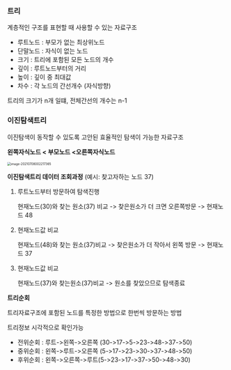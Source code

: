 <h3>트리</h3>

계층적인 구조를 표현할 때 사용할 수 있는 자료구조

- 루트노드 : 부모가 없는 최상위노드
- 단말노드 : 자식이 없는 노드
- 크기 : 트리에 포함된 모든 노드의 개수
- 깊이 : 루트노드부터의 거리
- 높이 : 깊이 중 최대값 
- 차수 : 각 노드의 간선개수 (자식방향)

트리의 크기가 n개 일떄, 전체간선의 개수는 n-1



<h3>이진탐색트리</h3>

이진탐색이 동작할 수 있도록 고안된 효율적인 탐색이 가능한 자료구조

**왼쪽자식노드 < 부모노드 <오른쪽자식노드** 

<img src="C:\Users\gg664\AppData\Roaming\Typora\typora-user-images\image-20210708002217365.png" alt="image-20210708002217365" style="zoom:50%;" />



**이진탐색트리 데이터 조회과정** (예시: 찾고자하는 노드 37)

1. 루트노드부터 방문하여 탐색진행 

   현재노드(30)와 찾는 원소(37) 비교 -> 찾은원소가 더 크면 오른쪽방문 -> 현재노드 48

2. 현재노드값 비교 

   현재노드(48)와 찾는 원소(37)비교 -> 찾은원소가 더 작아서 왼쪽 방문 -> 현재노드 37

3. 현재노드값 비교

   현재노드(37)와 찾는원소(37)비교 -> 원소를 찾았으므로 탐색종료



**트리순회**

트리자료구조에 포함된 노드를 특정한 방법으로 한번씩 방문하는 방법 

트리정보 시각적으로 확인가능

- 전위순회 : 루트->왼쪽->오른쪽 (30->17->5->23->48->37->50)
- 중위순회 : 왼쪽->루트->오른쪽 (5->17->23->30->37->48->50)
- 후위순회 : 왼쪽->오른쪽->루트(5->23->17->37->50->48->30)